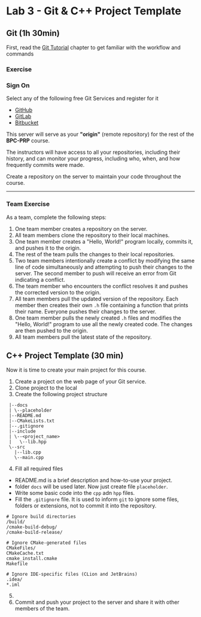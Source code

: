 # Lab 3 - Git & C++ Project Template

## Git (1h 30min)

First, read the [Git Tutorial](../../3_others/text/3_git.md) chapter to get familiar with the workflow and commands

### Exercise

### Sign On 

Select any of the following free Git Services and register for it
 - [GitHub](https://github.com/)
 - [GitLab](https://about.gitlab.com/)
 - [Bitbucket](https://bitbucket.org/product/)

This server will serve as your **"origin"** (remote repository) for the rest of the **BPC-PRP** course.

The instructors will have access to all your repositories, including their history, and can monitor your progress, including who, when, and how frequently commits were made.

Create a repository on the server to maintain your code throughout the course.

---

### Team Exercise

As a team, complete the following steps:

1. One team member creates a repository on the server.
2. All team members clone the repository to their local machines.
3. One team member creates a "Hello, World!" program locally, commits it, and pushes it to the origin.
4. The rest of the team pulls the changes to their local repositories.
5. Two team members intentionally create a conflict by modifying the same line of code simultaneously and attempting to push their changes to the server. The second member to push will receive an error from Git indicating a conflict.
6. The team member who encounters the conflict resolves it and pushes the corrected version to the origin.
7. All team members pull the updated version of the repository. Each member then creates their own `.h` file containing a function that prints their name. Everyone pushes their changes to the server.
8. One team member pulls the newly created `.h` files and modifies the "Hello, World!" program to use all the newly created code. The changes are then pushed to the origin.
9. All team members pull the latest state of the repository.

## C++ Project Template (30 min)

Now it is time to create your main project for this course.

1. Create a project on the web page of your Git service.
2. Clone project to the local
3. Create the following project structure

```/bpc-prp-project-team-x
 |--docs
 | \--placeholder
 |--README.md
 |--CMakeLists.txt
 |--.gitignore
 |--include
 | \--<project_name>
 |   \--lib.hpp
 \--src
   |--lib.cpp
   \--main.cpp
```

4. Fill all required files
 - README.md is a brief description and how-to-use your project.
 - folder `docs` will be used later. Now just create file `placeholder`. 
 - Write some basic code into the `cpp` adn `hpp` files.
 - Fill the `.gitignore` file. It is used to inform `git` to ignore some files, folders or extensions, not to commit it into the repository.

```.gitignore
# Ignore build directories
/build/
/cmake-build-debug/
/cmake-build-release/

# Ignore CMake-generated files
CMakeFiles/
CMakeCache.txt
cmake_install.cmake
Makefile

# Ignore IDE-specific files (CLion and JetBrains)
.idea/
*.iml
```
5. 
6. Commit and push your project to the server and share it with other members of the team.
